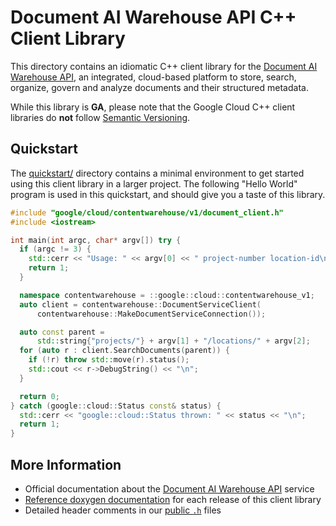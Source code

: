 # Document AI Warehouse API C++ Client Library

This directory contains an idiomatic C++ client library for the
[Document AI Warehouse API][cloud-service-docs], an integrated, cloud-based
platform to store, search, organize, govern and analyze documents and their
structured metadata.

While this library is **GA**, please note that the Google Cloud C++ client
libraries do **not** follow [Semantic Versioning](https://semver.org/).

## Quickstart

The [quickstart/](quickstart/README.md) directory contains a minimal environment
to get started using this client library in a larger project. The following
"Hello World" program is used in this quickstart, and should give you a taste of
this library.

<!-- inject-quickstart-start -->

```cc
#include "google/cloud/contentwarehouse/v1/document_client.h"
#include <iostream>

int main(int argc, char* argv[]) try {
  if (argc != 3) {
    std::cerr << "Usage: " << argv[0] << " project-number location-id\n";
    return 1;
  }

  namespace contentwarehouse = ::google::cloud::contentwarehouse_v1;
  auto client = contentwarehouse::DocumentServiceClient(
      contentwarehouse::MakeDocumentServiceConnection());

  auto const parent =
      std::string{"projects/"} + argv[1] + "/locations/" + argv[2];
  for (auto r : client.SearchDocuments(parent)) {
    if (!r) throw std::move(r).status();
    std::cout << r->DebugString() << "\n";
  }

  return 0;
} catch (google::cloud::Status const& status) {
  std::cerr << "google::cloud::Status thrown: " << status << "\n";
  return 1;
}
```

<!-- inject-quickstart-end -->

## More Information

- Official documentation about the [Document AI Warehouse API][cloud-service-docs] service
- [Reference doxygen documentation][doxygen-link] for each release of this
  client library
- Detailed header comments in our [public `.h`][source-link] files

[cloud-service-docs]: https://cloud.google.com/document-warehouse/
[doxygen-link]: https://cloud.google.com/cpp/docs/reference/contentwarehouse/latest/
[source-link]: https://github.com/googleapis/google-cloud-cpp/tree/main/google/cloud/contentwarehouse
